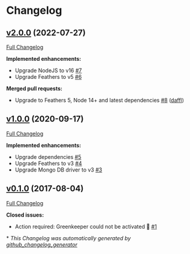 # Changelog

## [v2.0.0](https://github.com/feathersjs-ecosystem/feathers-mongodb-management/tree/v2.0.0) (2022-07-27)

[Full Changelog](https://github.com/feathersjs-ecosystem/feathers-mongodb-management/compare/v1.0.0...v2.0.0)

**Implemented enhancements:**

- Upgrade NodeJS to v16 [\#7](https://github.com/feathersjs-ecosystem/feathers-mongodb-management/issues/7)
- Upgrade Feathers to v5 [\#6](https://github.com/feathersjs-ecosystem/feathers-mongodb-management/issues/6)

**Merged pull requests:**

- Upgrade to Feathers 5, Node 14+ and latest dependencies [\#8](https://github.com/feathersjs-ecosystem/feathers-mongodb-management/pull/8) ([daffl](https://github.com/daffl))

## [v1.0.0](https://github.com/feathersjs-ecosystem/feathers-mongodb-management/tree/v1.0.0) (2020-09-17)

[Full Changelog](https://github.com/feathersjs-ecosystem/feathers-mongodb-management/compare/v0.1.0...v1.0.0)

**Implemented enhancements:**

- Upgrade dependencies [\#5](https://github.com/feathersjs-ecosystem/feathers-mongodb-management/issues/5)
- Upgrade Feathers to v3 [\#4](https://github.com/feathersjs-ecosystem/feathers-mongodb-management/issues/4)
- Upgrade Mongo DB driver to v3 [\#3](https://github.com/feathersjs-ecosystem/feathers-mongodb-management/issues/3)

## [v0.1.0](https://github.com/feathersjs-ecosystem/feathers-mongodb-management/tree/v0.1.0) (2017-08-04)

[Full Changelog](https://github.com/feathersjs-ecosystem/feathers-mongodb-management/compare/18753bef342bddefb9c54aaa29111daf7d9f59a8...v0.1.0)

**Closed issues:**

- Action required: Greenkeeper could not be activated 🚨 [\#1](https://github.com/feathersjs-ecosystem/feathers-mongodb-management/issues/1)



\* *This Changelog was automatically generated by [github_changelog_generator](https://github.com/github-changelog-generator/github-changelog-generator)*
